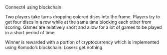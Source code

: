 Connect4 using blockchain


Two players take turns dropping colored discs into the frame.
Players try to get four discs in a row while at the same time blocking each other from scoring.
Games are relatively short and allow for a lot of games to be played in a short period of time.

Winner is rewarded with a portion of cryptocurrency which is implemented using Komodo’s blockchain. Losers get nothing. 

